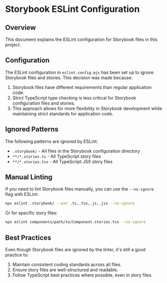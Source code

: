 # Storybook ESLint Configuration

## Overview

This document explains the ESLint configuration for Storybook files in this project.

## Configuration

The ESLint configuration in `eslint.config.mjs` has been set up to ignore Storybook files and stories. This decision was made because:

1. Storybook files have different requirements than regular application code.
2. Strict TypeScript type checking is less critical for Storybook configuration files and stories.
3. This approach allows for more flexibility in Storybook development while maintaining strict standards for application code.

## Ignored Patterns

The following patterns are ignored by ESLint:

- `.storybook/` - All files in the Storybook configuration directory
- `**/*.stories.ts` - All TypeScript story files
- `**/*.stories.tsx` - All TypeScript JSX story files

## Manual Linting

If you need to lint Storybook files manually, you can use the `--no-ignore` flag with ESLint:

```bash
npx eslint .storybook/ --ext .ts,.tsx,.js,.jsx --no-ignore
```

Or for specific story files:

```bash
npx eslint components/path/to/Component.stories.tsx --no-ignore
```

## Best Practices

Even though Storybook files are ignored by the linter, it's still a good practice to:

1. Maintain consistent coding standards across all files.
2. Ensure story files are well-structured and readable.
3. Follow TypeScript best practices where possible, even in story files.
